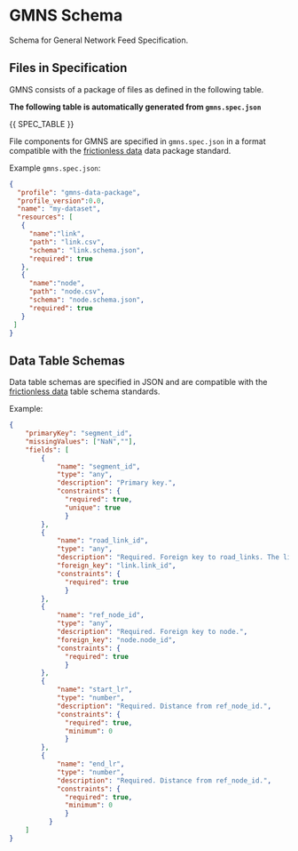 # GMNS Schema
Schema for General Network Feed Specification.

## Files in Specification

GMNS consists of a package of files as defined in the following table.

**The following table is automatically generated from `gmns.spec.json`**

{{ SPEC_TABLE }}

File components for GMNS are specified in `gmns.spec.json` in a format compatible with the
[frictionless data](https://specs.frictionlessdata.io/tabular-data-package/) data package standard.

Example `gmns.spec.json`:
```JSON
{
  "profile": "gmns-data-package",
  "profile_version":0.0,
  "name": "my-dataset",
  "resources": [
   {
     "name":"link",
     "path": "link.csv",
     "schema": "link.schema.json",
     "required": true
   },
   {
     "name":"node",
     "path": "node.csv",
     "schema": "node.schema.json",
     "required": true
   }
 ]
}
```

## Data Table Schemas
Data table schemas are specified in JSON and are compatible with the
[frictionless data](https://specs.frictionlessdata.io/table-schema/) table
schema standards.

Example:

```JSON
{
    "primaryKey": "segment_id",
    "missingValues": ["NaN",""],
    "fields": [
        {
            "name": "segment_id",
            "type": "any",
            "description": "Primary key.",
            "constraints": {
              "required": true,
              "unique": true
              }
        },
        {
            "name": "road_link_id",
            "type": "any",
            "description": "Required. Foreign key to road_links. The link that the segment is located on.",
            "foreign_key": "link.link_id",
            "constraints": {
              "required": true
              }
        },
        {
            "name": "ref_node_id",
            "type": "any",
            "description": "Required. Foreign key to node.",
            "foreign_key": "node.node_id",
            "constraints": {
              "required": true
              }
        },
        {
            "name": "start_lr",
            "type": "number",
            "description": "Required. Distance from ref_node_id.",
            "constraints": {
              "required": true,
              "minimum": 0
              }
        },
        {
            "name": "end_lr",
            "type": "number",
            "description": "Required. Distance from ref_node_id.",
            "constraints": {
              "required": true,
              "minimum": 0
              }
          }
    ]
}

```

